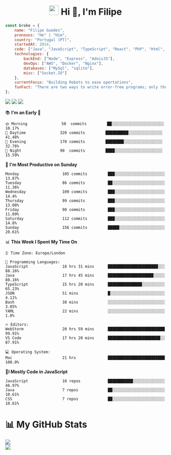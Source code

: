 <h1 align="center"><img src="https://media3.giphy.com/media/RbDKaczqWovIugyJmW/giphy.gif" width="30"> Hi 👋, I'm Filipe</h1>

```javascript
const broke = {
    name: "Filipe Guedes",
    pronouns: "He" | "Him",
    country: "Portugal (PT)",
    startedAt: 2014,
    code: ["Java", "JavaScript", "TypeScript", "React", "PhP", "Html", "Css",, "Sass"],
    technologies: {
        backEnd: ["Node", "Express", "AdoisJS"],
        devOps: ["AWS", "Docker", "Nginx"],
        databases: ["MySql", "sqlite"],
        misc: ["Socket.IO"]
    },
    currentFocus: "Building Robots to ease opertations",
    funFact: "There are two ways to write error-free programs; only the third one works"
};
```

[![](https://img.shields.io/badge/Twitter-blue?style=for-the-badge&logo=twitter&logoColor=white)](https://twitter.com/intent/follow?screen_name=no_cron)
[![](https://img.shields.io/badge/Discord-blue?style=for-the-badge&logo=discord&logoColor=white)](https://discord.com/users/927048366649671720)
![](https://img.shields.io/badge/LINKEDIN-red?style=for-the-badge&logo=twitter&logoColor=white)


📚 **I'm an Early 🐤** 
```text
🌞 Morning               50  commits         ██░░░░░░░░░░░░░░░░░░░░░░░   10.17% 
🌆 Daytime               320 commits         ██████████░░░░░░░░░░░░░░░   41.48% 
🌃 Evening               170 commits         ████████░░░░░░░░░░░░░░░░░   32.76% 
🌙 Night                 90  commits         ████░░░░░░░░░░░░░░░░░░░░░   15.59%
```


📅 **I'm Most Productive on Sunday** 
```text
Monday                   105 commits         ███░░░░░░░░░░░░░░░░░░░░░░   13.87% 
Tuesday                  86 commits          ██░░░░░░░░░░░░░░░░░░░░░░░   11.36% 
Wednesday                109 commits         ███░░░░░░░░░░░░░░░░░░░░░░   14.4% 
Thursday                 99 commits          ███░░░░░░░░░░░░░░░░░░░░░░   13.08% 
Friday                   90 commits          ███░░░░░░░░░░░░░░░░░░░░░░   11.89% 
Saturday                 112 commits         ███░░░░░░░░░░░░░░░░░░░░░░   14.8% 
Sunday                   156 commits         █████░░░░░░░░░░░░░░░░░░░░   20.61%
```


📊 **This Week I Spent My Time On** 
```text
⌚︎ Time Zone: Europe/London

💬 Programming Languages: 
JavaScript               18 hrs 31 mins      ██████████████████████░░░   88.16%
Java                     17 hrs 45 mins      ████████████████████░░░░░   88.16%
TypeScript               15 hrs 20 mins      ███████████████░░░░░░░░░░   65.23%
JSON                     51 mins             █░░░░░░░░░░░░░░░░░░░░░░░░   4.11% 
Bash                     38 mins             ░░░░░░░░░░░░░░░░░░░░░░░░░   3.05% 
YAML                     22 mins             ░░░░░░░░░░░░░░░░░░░░░░░░░   1.8% 

🔥 Editors: 
WebStorm                 20 hrs 59 mins      █████████████████████████   99.91%
VS Code                  17 hrs 20 mins      ███████████████████████░░   87.91%

💻 Operating System: 
Mac                      21 hrs              █████████████████████████   100.0%
```


💎**I Mostly Code in JavaScript** 
```text
JavaScript               10 repos            ███████████░░░░░░░░░░░░░░   46.97% 
Java                     7 repos             ██░░░░░░░░░░░░░░░░░░░░░░░   10.61% 
CSS                      7 repos             ██░░░░░░░░░░░░░░░░░░░░░░░   10.61% 
```

📊 My GitHub Stats
======================

![](https://github-readme-stats.vercel.app/api?username=brokebrk&show_icons=true&count_private=true&theme=dracula)  
![](https://github-readme-stats.vercel.app/api/top-langs/?username=brokebrk&layout=compact&theme=dracula)
